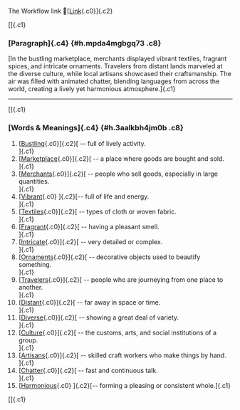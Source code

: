 The Workflow link
👏[[Link](https://www.google.com/url?q=http://www.google.com&sa=D&source=editors&ust=1755778789120213&usg=AOvVaw1Hx1uM9ZrC_23gPD588beJ){.c0}]{.c2}

[]{.c1}

### [Paragraph]{.c4} {#h.mpda4mgbgq73 .c8}

[In the bustling marketplace, merchants displayed vibrant textiles,
fragrant spices, and intricate ornaments. Travelers from distant lands
marveled at the diverse culture, while local artisans showcased their
craftsmanship. The air was filled with animated chatter, blending
languages from across the world, creating a lively yet harmonious
atmosphere.]{.c1}

------------------------------------------------------------------------

[]{.c1}

### [Words & Meanings]{.c4} {#h.3aalkbh4jm0b .c8}

1.  [[Bustling](https://www.google.com/url?q=http://www.google.com&sa=D&source=editors&ust=1755778789121503&usg=AOvVaw1KoQfFm6CKcsRR6lA77qLf){.c0}]{.c2}[ --
    full of lively activity.\
    ]{.c1}
2.  [[Marketplace](https://www.google.com/url?q=http://www.google.com&sa=D&source=editors&ust=1755778789121920&usg=AOvVaw2s34eVpPDCE4TJ6h5UvERx){.c0}]{.c2}[ --
    a place where goods are bought and sold.\
    ]{.c1}
3.  [[Merchants](https://www.google.com/url?q=http://www.google.com&sa=D&source=editors&ust=1755778789122236&usg=AOvVaw1Awtf0H3c_0S4xbU4plxnC){.c0}]{.c2}[ --
    people who sell goods, especially in large quantities.\
    ]{.c1}
4.  [[Vibrant](https://www.google.com/url?q=http://www.google.com&sa=D&source=editors&ust=1755778789122498&usg=AOvVaw2RlZAZsy3rOq2Z9xXcDS-J){.c0}
    ]{.c2}[-- full of life and energy.\
    ]{.c1}
5.  [[Textiles](https://www.google.com/url?q=http://www.google.com&sa=D&source=editors&ust=1755778789122716&usg=AOvVaw1J5eXUBKL4YWfnHS5qsqcz){.c0}]{.c2}[ --
    types of cloth or woven fabric.\
    ]{.c1}
6.  [[Fragrant](https://www.google.com/url?q=http://www.google.com&sa=D&source=editors&ust=1755778789123062&usg=AOvVaw1_udE6p5CqtPRPf1Gro-GJ){.c0}]{.c2}[ --
    having a pleasant smell.\
    ]{.c1}
7.  [[Intricate](https://www.google.com/url?q=http://www.google.com&sa=D&source=editors&ust=1755778789123400&usg=AOvVaw09EGEpA7Gf-WjjAVJdq4-u){.c0}]{.c2}[ --
    very detailed or complex.\
    ]{.c1}
8.  [[Ornaments](https://www.google.com/url?q=http://www.google.com&sa=D&source=editors&ust=1755778789123710&usg=AOvVaw3zS-_jK6ronq8mZHXt_jsB){.c0}]{.c2}[ --
    decorative objects used to beautify something.\
    ]{.c1}
9.  [[Travelers](https://www.google.com/url?q=http://www.google.com&sa=D&source=editors&ust=1755778789124081&usg=AOvVaw0vVYas1r0Hp-2EbtrUQq7C){.c0}]{.c2}[ --
    people who are journeying from one place to another.\
    ]{.c1}
10. [[Distant](https://www.google.com/url?q=http://www.google.com&sa=D&source=editors&ust=1755778789124460&usg=AOvVaw3SJMG9Tv91BnoeWlvEhrr_){.c0}]{.c2}[ --
    far away in space or time.\
    ]{.c1}
11. [[Diverse](https://www.google.com/url?q=http://www.google.com&sa=D&source=editors&ust=1755778789124746&usg=AOvVaw37RIRsbYgv7Rb5uthfOCyr){.c0}]{.c2}[ --
    showing a great deal of variety.\
    ]{.c1}
12. [[Culture](https://www.google.com/url?q=http://www.google.com&sa=D&source=editors&ust=1755778789124982&usg=AOvVaw1iSJ5u07VkdCgl2zKc1l8e){.c0}]{.c2}[ --
    the customs, arts, and social institutions of a group.\
    ]{.c1}
13. [[Artisans](https://www.google.com/url?q=http://www.google.com&sa=D&source=editors&ust=1755778789125278&usg=AOvVaw1qkD97br7mGqEBGIQxdkEx){.c0}]{.c2}[ --
    skilled craft workers who make things by hand.\
    ]{.c1}
14. [[Chatter](https://www.google.com/url?q=http://www.google.com&sa=D&source=editors&ust=1755778789125536&usg=AOvVaw2sJYQc0unc9APpHUSswXob){.c0}]{.c2}[ --
    fast and continuous talk.\
    ]{.c1}
15. [[Harmonious](https://www.google.com/url?q=http://www.google.com&sa=D&source=editors&ust=1755778789125803&usg=AOvVaw0kKY9W0Bl8gItXw9klyT9c){.c0}
    ]{.c2}[-- forming a pleasing or consistent whole.]{.c1}

[]{.c1}

